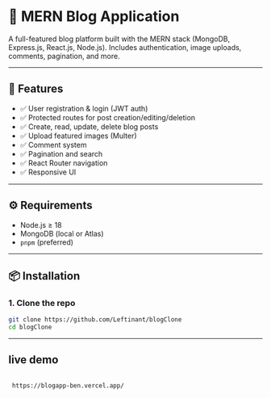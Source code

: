 # 📝 MERN Blog Application

A full-featured blog platform built with the MERN stack (MongoDB, Express.js, React.js, Node.js). Includes authentication, image uploads, comments, pagination, and more.

---

## 🚀 Features

- ✅ User registration & login (JWT auth)
- ✅ Protected routes for post creation/editing/deletion
- ✅ Create, read, update, delete blog posts
- ✅ Upload featured images (Multer)
- ✅ Comment system
- ✅ Pagination and search
- ✅ React Router navigation
- ✅ Responsive UI
 
---

## ⚙️ Requirements

- Node.js ≥ 18
- MongoDB (local or Atlas)
- `pnpm` (preferred)

---

## 📦 Installation

### 1. Clone the repo

```bash
git clone https://github.com/Leftinant/blogClone
cd blogClone

```

---

## live demo

```bash

 https://blogapp-ben.vercel.app/

```

